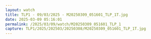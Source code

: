 ```yaml
---
layout: watch
title: TLP1 - 09/03/2025 - M20250309_051601_TLP_1T.jpg
date: 2025-03-09 05:16:01
permalink: /2025/03/09/watch/M20250309_051601_TLP_1
capture: TLP1/2025/202503/20250308/M20250309_051601_TLP_1T.jpg
---
```

